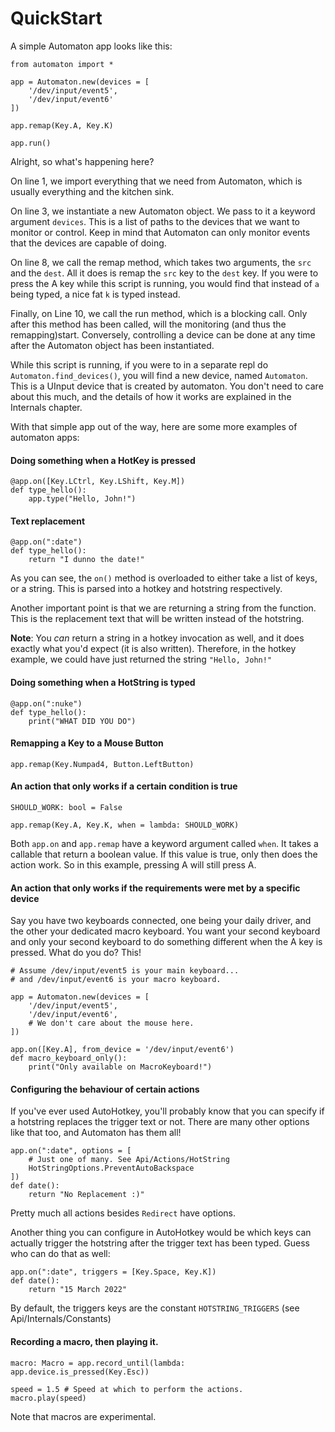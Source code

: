# QuickStart

A simple Automaton app looks like this:
```
from automaton import *

app = Automaton.new(devices = [
    '/dev/input/event5',
    '/dev/input/event6'
])

app.remap(Key.A, Key.K)

app.run()
```

Alright, so what's happening here?  

On line 1, we import everything that we need from Automaton, which is usually everything and the kitchen sink.  

On line 3, we instantiate a new Automaton object. We pass to it a keyword argument `devices`. This is a list of paths to the devices that we want to monitor or control. Keep in mind that Automaton can only monitor events that the devices are capable of doing.  

On line 8, we call the remap method, which takes two arguments, the `src` and the `dest`. All it does is remap the `src` key to the `dest` key. If you were to press the A key while this script is running, you would find that instead of `a` being typed, a nice fat `k` is typed instead. 

Finally, on Line 10, we call the run method, which is a blocking call. Only after this method has been called, will the monitoring (and thus the remapping)start. Conversely, controlling a device can be done at any time after the Automaton object has been instantiated.  

While this script is running, if you were to in a separate repl do `Automaton.find_devices()`, you will find a new device, named `Automaton`. This is a UInput device that is created by automaton. You don't need to care about this much, and the details of how it works are explained in the Internals chapter.

With that simple app out of the way, here are some more examples of automaton apps:

#### Doing something when a HotKey is pressed
```
@app.on([Key.LCtrl, Key.LShift, Key.M])
def type_hello():
    app.type("Hello, John!")
```

#### Text replacement
```
@app.on(":date")
def type_hello():
    return "I dunno the date!"
```

As you can see, the `on()` method is overloaded to either take a list of keys, or a string. This is parsed into a hotkey and hotstring respectively. 

Another important point is that we are returning a string from the function. This is the replacement text that will be written instead of the hotstring.  

**Note**: You _can_ return a string in a hotkey invocation as well, and it does exactly what you'd expect (it is also written). Therefore, in the hotkey example, we could have just returned the string `"Hello, John!"`

#### Doing something when a HotString is typed
```
@app.on(":nuke")
def type_hello():
    print("WHAT DID YOU DO")
```

#### Remapping a Key to a Mouse Button
```
app.remap(Key.Numpad4, Button.LeftButton)
```

#### An action that only works if a certain condition is true
```
SHOULD_WORK: bool = False

app.remap(Key.A, Key.K, when = lambda: SHOULD_WORK)
```

Both `app.on` and `app.remap` have a keyword argument called `when`. It takes a callable that return a boolean value. If this value is true, only then does the action work. So in this example, pressing A will still press A.

#### An action that only works if the requirements were met by a specific device
Say you have two keyboards connected, one being your daily driver, and the other your dedicated macro keyboard. You want your second keyboard and only your second keyboard to do something different when the A key is pressed. What do you do? This!
```
# Assume /dev/input/event5 is your main keyboard...
# and /dev/input/event6 is your macro keyboard.

app = Automaton.new(devices = [
    '/dev/input/event5',
    '/dev/input/event6',
    # We don't care about the mouse here.
])

app.on([Key.A], from_device = '/dev/input/event6')
def macro_keyboard_only():
    print("Only available on MacroKeyboard!")
```

#### Configuring the behaviour of certain actions
If you've ever used AutoHotkey, you'll probably know that you can specify if a hotstring replaces the trigger text or not. There are many other options like that too, and Automaton has them all!
```
app.on(":date", options = [
    # Just one of many. See Api/Actions/HotString
    HotStringOptions.PreventAutoBackspace
])
def date():
    return "No Replacement :)"
```
Pretty much all actions besides `Redirect` have options.

Another thing you can configure in AutoHotkey would be which keys can actually trigger the hotstring after the trigger text has been typed. Guess who can do that as well:
```
app.on(":date", triggers = [Key.Space, Key.K])
def date():
    return "15 March 2022"
```
By default, the triggers keys are the constant `HOTSTRING_TRIGGERS` (see Api/Internals/Constants)

#### Recording a macro, then playing it.
```
macro: Macro = app.record_until(lambda: app.device.is_pressed(Key.Esc))

speed = 1.5 # Speed at which to perform the actions.
macro.play(speed)
```

Note that macros are experimental.